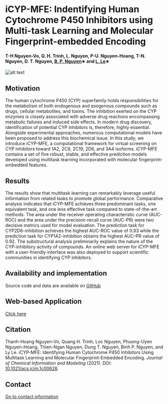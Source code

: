 # iCYP-MFE: Indentifying Human Cytochrome P450 Inhibitors using Multi-task Learning and Molecular Fingerprint-embedded Encoding

#### T-H Nguyen-Vo, Q. H. Trinh, L. Nguyen, P-U. Nguyen-Hoang, T-N. Nguyen, D. T. Nguyen, [B. P. Nguyen](https://homepages.ecs.vuw.ac.nz/~nguyenb5/about.html)∗ and [L. Le](http://cbc.bio.hcmiu.edu.vn/)∗

![alt text](https://github.com/mldlproject/2020-CYP450-mCNN/blob/main/CYP450_abs0.svg)

## Motivation
The human cytochrome P450 (CYP) superfamily holds responsibilities for the metabolism of both endogenous and exogenous compounds such as drugs, cellular metabolites, 
and toxins. The inhibition exerted on the CYP enzymes is closely associated with adverse drug reactions encompassing metabolic failures and induced side effects. 
In modern drug discovery, identification of potential CYP inhibitors is, therefore, highly essential. Alongside experimental approaches, numerous computational models 
have been proposed to address this biochemical issue. In this study, we introduce iCYP-MFE, a computational framework for virtual screening on CYP inhibitors toward 1A2, 
2C9, 2C19, 2D6, and 3A4 isoforms. iCYP-MFE contains a set of five robust, stable, and effective prediction models developed using multitask learning incorporated with 
molecular fingerprint-embedded features. 

## Results
The results show that multitask learning can remarkably leverage useful information from related tasks to promote global performance. Comparative analysis indicates that iCYP-MFE achieves three predominant tasks, one equivalent task, and one less effective task compared to state-of-the-art methods. The area under the receiver operating characteristic curve (AUC-ROC) and the area under the precision-recall curve (AUC-PR) were two decisive metrics used for model evaluation. The prediction task for CYP2D6-inhibition achieves the highest AUC-ROC value of 0.93 while the prediction task for CYP1A2-inhibition obtains the highest AUC-PR value of 0.92. The substructural analysis preliminarily explains the nature of the CYP-inhibitory activity of compounds. An online web server for iCYP-MFE with a user-friendly interface was also deployed to support scientific communities in identifying CYP inhibitors.


## Availability and implementation
Source code and data are available on [GitHub](https://github.com/mldlproject/2021-iCYP-MFE)

## Web-based Application
[Click here](http://13.238.182.15:8888/)

## Citation
Thanh-Hoang Nguyen-Vo, Quang H. Trinh, Loc Nguyen, Phuong-Uyen Nguyen-Hoang, Thien-Ngan Nguyen, Dung T. Nguyen, Binh P. Nguyen, and Ly Le. iCYP-MFE: Identifying Human Cytochrome P450 Inhibitors Using Multitask Learning and Molecular Fingerprint-Embedded Encoding. *Journal of Chemical Information and Modeling* (2021). DOI: [10.1021/acs.jcim.1c00628](https://pubs.acs.org/doi/10.1021/acs.jcim.1c00628).

## Contact 
[Go to contact information](https://homepages.ecs.vuw.ac.nz/~nguyenb5/contact.html)

